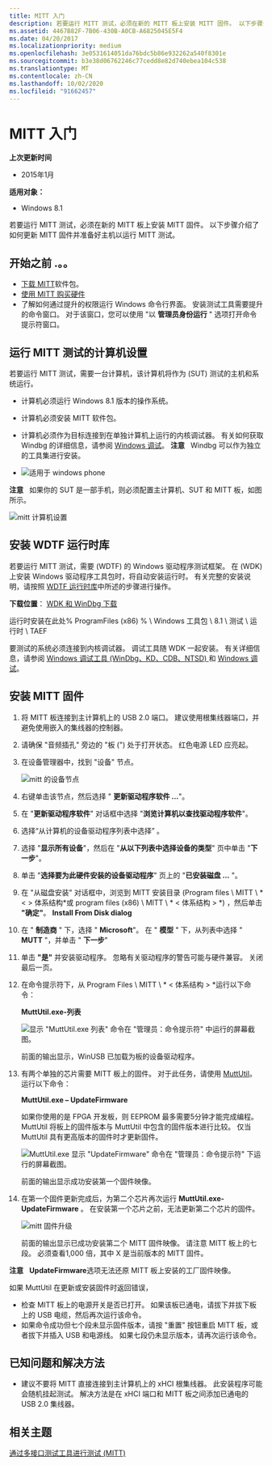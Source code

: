 ```yaml
---
title: MITT 入门
description: 若要运行 MITT 测试，必须在新的 MITT 板上安装 MITT 固件。 以下步骤介绍了如何更新 MITT 固件并准备好主机以运行 MITT 测试。
ms.assetid: 4467B82F-7B06-430B-A0CB-A6825045E5F4
ms.date: 04/20/2017
ms.localizationpriority: medium
ms.openlocfilehash: 3e0531614051da76bdc5b86e932262a540f8301e
ms.sourcegitcommit: b3e38d06762246c77cedd8e82d740ebea104c538
ms.translationtype: MT
ms.contentlocale: zh-CN
ms.lasthandoff: 10/02/2020
ms.locfileid: "91662457"
---
```

# <a name="get-started-with-mitt"></a>MITT 入门


**上次更新时间**

-   2015年1月

**适用对象：**

-   Windows 8.1

若要运行 MITT 测试，必须在新的 MITT 板上安装 MITT 固件。 以下步骤介绍了如何更新 MITT 固件并准备好主机以运行 MITT 测试。

## <a name="before-you-begin"></a>开始之前 .。。


-   [下载 MITT](/previous-versions/dn919810(v=vs.85))软件包。
-   [使用 MITT 购买硬件](./multi-interface-test-tool--mitt--.md)
-   了解如何通过提升的权限运行 Windows 命令行界面。 安装测试工具需要提升的命令窗口。 对于该窗口，您可以使用 "以 **管理员身份运行** " 选项打开命令提示符窗口。

## <a name="computer-setup-for-running-mitt-tests"></a>运行 MITT 测试的计算机设置


若要运行 MITT 测试，需要一台计算机，该计算机将作为 (SUT) 测试的主机和系统运行。

-   计算机必须运行 Windows 8.1 版本的操作系统。
-   计算机必须安装 MITT 软件包。
-   计算机必须作为目标连接到在单独计算机上运行的内核调试器。 有关如何获取 Windbg 的详细信息，请参阅 [Windows 调试](../debugger/index.md)。
    **注意**   Windbg 可以作为独立的工具集进行安装。

     

-   ![适用于 windows phone](images/Phone.png)

**注意**   如果你的 SUT 是一部手机，则必须配置主计算机、SUT 和 MITT 板，如图所示。

![mitt 计算机设置](images/mitt-computer-setup.jpg)

## <a name="install-wdtf-runtime-library"></a>安装 WDTF 运行时库


若要运行 MITT 测试，需要 (WDTF) 的 Windows 驱动程序测试框架。 在 (WDK) 上安装 Windows 驱动程序工具包时，将自动安装运行时。 有关完整的安装说明，请按照 [WDTF 运行时库](/windows-hardware/drivers/ddi/index)中所述的步骤进行操作。

**下载位置**： [WDK 和 WinDbg 下载](https://go.microsoft.com/fwlink/p/?LinkId=733614)

运行时安装在此处% ProgramFiles (x86) % \\ Windows 工具包 \\ 8.1 \\ 测试 \\ 运行时 \\ TAEF

要测试的系统必须连接到内核调试器。 调试工具随 WDK 一起安装。 有关详细信息，请参阅 [Windows 调试工具 (WinDbg、KD、CDB、NTSD) ](../debugger/index.md) 和 [Windows 调试](../debugger/symbols.md)。

## <a name="install-mitt-firmware"></a>安装 MITT 固件


1.  将 MITT 板连接到主计算机上的 USB 2.0 端口。 建议使用根集线器端口，并避免使用嵌入的集线器的控制器。
2.  请确保 "音频插孔" 旁边的 "板 (") 处于打开状态。 红色电源 LED 应亮起。
3.  在设备管理器中，找到 "设备" 节点。

    ![mitt 的设备节点](images/install-mitt.png)

4.  右键单击该节点，然后选择 " **更新驱动程序软件 ...**"。
5.  在 "**更新驱动程序软件**" 对话框中选择 "**浏览计算机以查找驱动程序软件**"。
6.  选择“从计算机的设备驱动程序列表中选择”  。
7.  选择 "**显示所有设备**"，然后在 "**从以下列表中选择设备的类型**" 页中单击 "**下一步**"。
8.  单击 "**选择要为此硬件安装的设备驱动程序**" 页上的 "**已安装磁盘 ...** "。
9.  在 "从磁盘安装" 对话框中，浏览到 MITT 安装目录 (Program files \\ MITT \\ * &lt; &gt; 体系结构*或 program files (x86) \\ MITT \\ * &lt; 体系结构 &gt; *) ，然后单击 **"确定"**。 **Install From Disk dialog**
10. 在 " **制造商** " 下，选择 " **Microsoft**"。 在 " **模型** " 下，从列表中选择 " **MUTT** "，并单击 " **下一步**"
11. 单击 **"是"** 并安装驱动程序。 忽略有关驱动程序的警告可能与硬件兼容。 关闭最后一页。
12. 在命令提示符下，从 Program Files \\ MITT \\ * &lt; 体系结构 &gt; *运行以下命令：

    **MuttUtil.exe-列表**

    ![显示 "MuttUtil.exe 列表" 命令在 "管理员：命令提示符" 中运行的屏幕截图。](images/mitt-setup1.png)

    前面的输出显示，WinUSB 已加载为板的设备驱动程序。

13. 有两个单独的芯片需要 MITT 板上的固件。 对于此任务，请使用 [MuttUtil](../usbcon/index.md)。 运行以下命令：

    **MuttUtil.exe – UpdateFirmware**

    如果你使用的是 FPGA 开发板，则 EEPROM 最多需要5分钟才能完成编程。 MuttUtil 将板上的固件版本与 MuttUtil 中包含的固件版本进行比较。 仅当 MuttUtil 具有更高版本的固件时才更新固件。

    ![MuttUtil.exe 显示 "UpdateFirmware" 命令在 "管理员：命令提示符" 下运行的屏幕截图。](images/mitt-setup2.png)

    前面的输出显示成功安装第一个固件映像。

14. 在第一个固件更新完成后，为第二个芯片再次运行 **MuttUtil.exe-UpdateFirmware** 。 在安装第一个芯片之前，无法更新第二个芯片的固件。

    ![mitt 固件升级](images/mitt-setup3.png)

    前面的输出显示已成功安装第二个 MITT 固件映像。 请注意 MITT 板上的七段。 必须查看1,000 倍，其中 X 是当前版本的 MITT 固件。

**注意**   **UpdateFirmware**选项无法还原 MITT 板上安装的工厂固件映像。

 

如果 MuttUtil 在更新或安装固件时返回错误，

-   检查 MITT 板上的电源开关是否已打开。 如果该板已通电，请拔下并拔下板上的 USB 电缆，然后再次运行该命令。
-   如果命令成功但七个段未显示固件版本，请按 "重置" 按钮重启 MITT 板，或者拔下并插入 USB 和电源线。 如果七段仍未显示版本，请再次运行该命令。

## <a name="known-issues-and-workaround"></a>已知问题和解决方法


-   建议不要将 MITT 直接连接到主计算机上的 xHCI 根集线器。 此安装程序可能会随机挂起测试。 解决方法是在 xHCI 端口和 MITT 板之间添加已通电的 USB 2.0 集线器。

## <a name="related-topics"></a>相关主题
[通过多接口测试工具进行测试 (MITT) ](./testing-with-multi-interface-test-tool--mitt-.md)